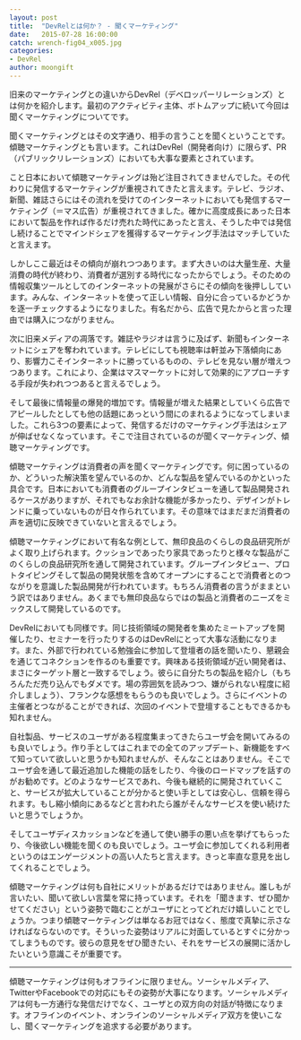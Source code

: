 ```yaml
---
layout: post
title:  "DevRelとは何か？ - 聞くマーケティング"
date:   2015-07-28 16:00:00
catch: wrench-fig04_x005.jpg
categories:
- DevRel
author: moongift
---
```

旧来のマーケティングとの違いからDevRel（デベロッパーリレーションズ）とは何かを紹介します。最初のアクティビティ主体、ボトムアップに続いて今回は聞くマーケティングについてです。

聞くマーケティングとはその文字通り、相手の言うことを聞くということです。傾聴マーケティングとも言います。これはDevRel（開発者向け）に限らず、PR（パブリックリレーションズ）においても大事な要素とされています。

こと日本において傾聴マーケティングは殆ど注目されてきませんでした。その代わりに発信するマーケティングが重視されてきたと言えます。テレビ、ラジオ、新聞、雑誌さらにはその流れを受けてのインターネットにおいても発信するマーケティング（＝マス広告）が重視されてきました。確かに高度成長にあった日本において製品を作れば作るだけ売れた時代にあったと言え、そうした中では発信し続けることでマインドシェアを獲得するマーケティング手法はマッチしていたと言えます。

しかしここ最近はその傾向が崩れつつあります。まず大きいのは大量生産、大量消費の時代が終わり、消費者が選別する時代になったからでしょう。そのための情報収集ツールとしてのインターネットの発展がさらにその傾向を後押ししています。みんな、インターネットを使って正しい情報、自分に合っているかどうかを逐一チェックするようになりました。有名だから、広告で見たからと言った理由では購入につながりません。

次に旧来メディアの凋落です。雑誌やラジオは言うに及ばず、新聞もインターネットにシェアを奪われています。テレビにしても視聴率は軒並み下落傾向にあり、影響力こそインターネットに勝っているものの、テレビを見ない層が増えつつあります。これにより、企業はマスマーケットに対して効果的にアプローチする手段が失われつつあると言えるでしょう。

そして最後に情報量の爆発的増加です。情報量が増えた結果としていくら広告でアピールしたとしても他の話題にあっという間にのまれるようになってしまいました。これら3つの要素によって、発信するだけのマーケティング手法はシェアが伸ばせなくなっています。そこで注目されているのが聞くマーケティング、傾聴マーケティングです。

傾聴マーケティングは消費者の声を聞くマーケティングです。何に困っているのか、どういった解決策を望んでいるのか、どんな製品を望んでいるのかといった具合です。日本においても消費者のグループインタビューを通して製品開発されるケースがありますが、それでもなお余計な機能が多かったり、デザインがトレンドに乗っていないものが日々作られています。その意味ではまだまだ消費者の声を適切に反映できていないと言えるでしょう。

傾聴マーケティングにおいて有名な例として、無印良品のくらしの良品研究所がよく取り上げられます。クッションであったり家具であったりと様々な製品がこのくらしの良品研究所を通して開発されています。グループインタビュー、プロトタイピングそして製品の開発状態を含めてオープンにすることで消費者とのつながりを意識した製品開発が行われています。もちろん消費者の言うがままという訳ではありません。あくまでも無印良品ならではの製品と消費者のニーズをミックスして開発しているのです。

DevRelにおいても同様です。同じ技術領域の開発者を集めたミートアップを開催したり、セミナーを行ったりするのはDevRelにとって大事な活動になります。また、外部で行われている勉強会に参加して登壇者の話を聞いたり、懇親会を通じてコネクションを作るのも重要です。興味ある技術領域が近い開発者は、まさにターゲット層と一致するでしょう。彼らに自分たちの製品を紹介し（もちろんただ売り込んでもダメです。場の雰囲気を読みつつ、嫌がられない程度に紹介しましょう）、フランクな感想をもらうのも良いでしょう。さらにイベントの主催者とつながることができれば、次回のイベントで登壇することもできるかも知れません。

自社製品、サービスのユーザがある程度集まってきたらユーザ会を開いてみるのも良いでしょう。作り手としてはこれまでの全てのアップデート、新機能をすべて知っていて欲しいと思うかも知れませんが、そんなことはありません。そこでユーザ会を通して最近追加した機能の話をしたり、今後のロードマップを話すのがお勧めです。どのようなサービスであれ、今後も継続的に開発されていくこと、サービスが拡大していることが分かると使い手としては安心し、信頼を得られます。もし縮小傾向にあるなどと言われたら誰がそんなサービスを使い続けたいと思うでしょうか。

そしてユーザディスカッションなどを通して使い勝手の悪い点を挙げてもらったり、今後欲しい機能を聞くのも良いでしょう。ユーザ会に参加してくれる利用者というのはエンゲージメントの高い人たちと言えます。きっと率直な意見を出してくれることでしょう。

傾聴マーケティングは何も自社にメリットがあるだけではありません。誰しもが言いたい、聞いて欲しい言葉を常に持っています。それを「聞きます、ぜひ聞かせてください」という姿勢で臨むことがユーザにとってどれだけ嬉しいことでしょうか。つまり傾聴マーケティングは単なるお冠ではなく、態度で真摯に示さなければならないのです。そういった姿勢はリアルに対面しているとすぐに分かってしまうものです。彼らの意見をぜひ聞きたい、それをサービスの展開に活かしたいという意識こそが重要です。

----

傾聴マーケティングは何もオフラインに限りません。ソーシャルメディア、TwitterやFacebookでの対応にもその姿勢が大事になります。ソーシャルメディアは何も一方通行な発信だけでなく、ユーザとの双方向の対話が特徴になります。オフラインのイベント、オンラインのソーシャルメディア双方を使いこなし、聞くマーケティングを追求する必要があります。




